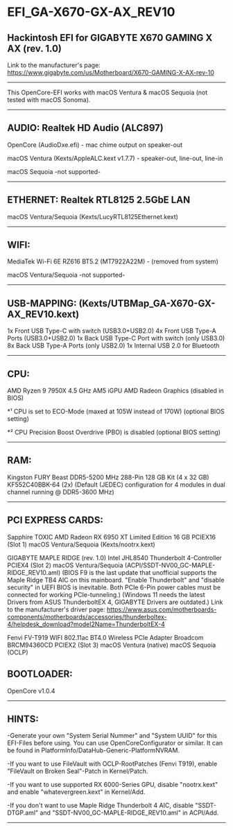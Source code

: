 # EFI_GA-X670-GX-AX_REV10
Hackintosh EFI for GIGABYTE X670 GAMING X AX (rev. 1.0)
------------------------------------------------------------------------------------------------

Link to the manufacturer's page: https://www.gigabyte.com/us/Motherboard/X670-GAMING-X-AX-rev-10

------------------------------------------------------------------------------------------------

This OpenCore-EFI works with macOS Ventura & macOS Sequoia
(not tested with macOS Sonoma).

------------------------------------------------------------------------------------------------

AUDIO:   Realtek HD Audio (ALC897)
------------------------------------------------------------------------------------------------
OpenCore (AudioDxe.efi) - mac chime output on speaker-out

macOS Ventura (Kexts/AppleALC.kext v1.7.7) - speaker-out, line-out, line-in

macOS Sequoia -not supported-

------------------------------------------------------------------------------------------------
ETHERNET:   Realtek RTL8125 2.5GbE LAN
------------------------------------------------------------------------------------------------

macOS Ventura/Sequoia (Kexts/LucyRTL8125Ethernet.kext)

------------------------------------------------------------------------------------------------
WIFI:
------------------------------------------------------------------------------------------------
MediaTek Wi-Fi 6E RZ616 BT5.2 (MT7922A22M) - (removed from system)

macOS Ventura/Sequoia -not supported-

------------------------------------------------------------------------------------------------

USB-MAPPING: (Kexts/UTBMap_GA-X670-GX-AX_REV10.kext)
------------------------------------------------------------------------------------------------

1x Front USB Type-C with switch (USB3.0+USB2.0)
4x Front USB Type-A Ports (USB3.0+USB2.0)
1x Back USB Type-C Port with switch (only USB3.0)
8x Back USB Type-A Ports (only USB2.0)
1x Internal USB 2.0 for Bluetooth

------------------------------------------------------------------------------------------------
CPU:
------------------------------------------------------------------------------------------------

AMD Ryzen 9 7950X 4.5 GHz AM5
iGPU AMD Radeon Graphics (disabled in BIOS)

*¹ CPU is set to ECO-Mode (maxed at 105W instead of 170W) (optional BIOS setting)

*² CPU Precision Boost Overdrive (PBO) is disabled (optional BIOS setting)

------------------------------------------------------------------------------------------------

RAM:
------------------------------------------------------------------------------------------------

Kingston FURY Beast DDR5-5200 MHz 288-Pin 128 GB Kit (4 x 32 GB)
KF552C40BBK-64 (2x)
(Default (JEDEC) configuration for 4 modules in dual channel running @ DDR5-3600 MHz)

------------------------------------------------------------------------------------------------

PCI EXPRESS CARDS:
------------------------------------------------------------------------------------------------

Sapphire TOXIC AMD Radeon RX 6950 XT Limited Edition 16 GB
PCIEX16 (Slot 1)
macOS Ventura/Sequoia (Kexts/nootrx.kext)


GIGABYTE MAPLE RIDGE (rev. 1.0)
Intel JHL8540 Thunderbolt 4-Controller
PCIEX4 (Slot 2)
macOS Ventura/Sequoia (ACPI/SSDT-NV00_GC-MAPLE-RIDGE_REV10.aml)
(BIOS F9 is the last update that unofficial supports the Maple Ridge TB4 AIC on this mainboard.
"Enable Thunderbolt" and "disable security" in UEFI BIOS is inevitable.
Both PCIe 6-Pin power cables must be connected for working PCIe-tunneling.)
(Windows 11 needs the latest Drivers from ASUS ThunderboltEX 4, GIGABYTE Drivers are outdated.)
Link to the manufacturer's driver page: https://www.asus.com/motherboards-components/motherboards/accessories/thunderboltex-4/helpdesk_download?model2Name=ThunderboltEX-4


Fenvi FV-T919 WIFI 802.11ac BT4.0 Wireless PCIe Adapter
Broadcom BRCM94360CD
PCIEX2 (Slot 3)
macOS Ventura (native)
macOS Sequoia (OCLP)


BOOTLOADER:
------------------------------------------------------------------------------------------------

OpenCore v1.0.4

------------------------------------------------------------------------------------------------

HINTS:
------------------------------------------------------------------------------------------------

-Generate your own "System Serial Nummer" and "System UUID" for this EFI-Files before using.
You can use OpenCoreConfigurator or similar.
It can be found in PlatformInfo/DataHub-Generic-PlatformNVRAM.

-If you want to use FileVault with OCLP-RootPatches (Fenvi T919),
enable "FileVault on Broken Seal"-Patch in Kernel/Patch.

-If you want to use supported RX 6000-Series GPU,
disable "nootrx.kext" and enable "whatevergreen.kext" in Kernel/Add.

-If you don't want to use Maple Ridge Thunderbolt 4 AIC,
disable "SSDT-DTGP.aml" and "SSDT-NV00_GC-MAPLE-RIDGE_REV10.aml" in ACPI/Add.

------------------------------------------------------------------------------------------------
